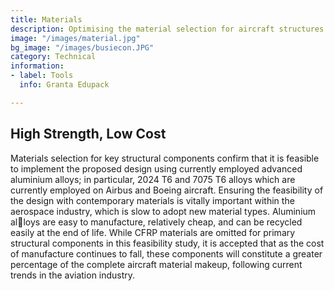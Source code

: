 ```yaml
---
title: Materials
description: Optimising the material selection for aircraft structures
image: "/images/material.jpg"
bg_image: "/images/busiecon.JPG"
category: Technical
information:
- label: Tools
  info: Granta Edupack

---
```

## High Strength, Low Cost

Materials selection for key structural components confirm that it is feasible to implement the proposed design using currently employed advanced aluminium alloys; in particular, 2024 T6 and 7075 T6 alloys which are currently employed on Airbus and Boeing aircraft. Ensuring the feasibility of the design with contemporary materials is vitally important within the aerospace industry, which is slow to adopt new material types. Aluminium alloys are easy to manufacture, relatively cheap, and can be recycled easily at the end of life. While CFRP materials are omitted for primary structural components in this feasibility study, it is accepted that as the cost of manufacture continues to fall, these components will constitute a greater percentage of the complete aircraft material makeup, following current trends in the aviation industry.